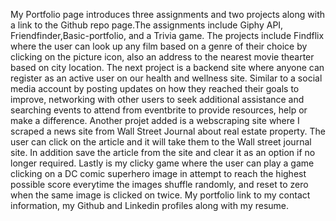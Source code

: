My Portfolio page introduces three assignments and two projects along with a link to the Github repo page.The assignments include Giphy API, Friendfinder,Basic-portfolio, and a Trivia game. The projects include Findflix where the user can look up any film based on a genre of their choice by clicking on the picture icon, also an address to the nearest movie thearter based on city location. The next project is a backend site where anyone can register as an active user on our health and wellness site. Similar to a social media account by posting updates on how they reached their goals to improve, networking with other users to seek additional assistance and searching events to attend from eventbrite to provide resources, help or make a difference. Another projet added is a webscraping site where I scraped a news site from Wall Street Journal about real estate property. The user can click on the article and it will take them to the Wall street journal site. In addition save the article from the site and clear it as an option if no longer required. Lastly is my clicky game where the user can play a game clicking on a DC comic superhero image in attempt to reach the highest possible score everytime the images shuffle randomly, and reset to zero when the same image is clicked on twice. My portfolio link to my contact information, my Github and Linkedin profiles along with my resume.
